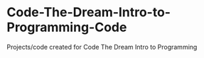 # Code-The-Dream-Intro-to-Programming-Code
Projects/code created for Code The Dream Intro to Programming
